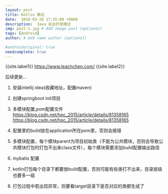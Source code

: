```yaml
---
layout: post
title: Kotlin 摘记
date:  2018-03-20 17:35:00 +0900  
description:  Java 后台开发摘记
img: post-1.jpg # Add image post (optional)
tags: [Android]
author: # Add name author (optional)

#androidoriginal: true
needcomplete: true
---
```

{{site.label1}} <a href="https://www.leachchen.com/" target="\_blank">https://www.leachchen.com/</a> {{site.label2}}

后续更新...

1. 安装intellij idea(收藏地址，配置maven)

2. 创建springboot init项目

3. 多模块配置,pom配置文件 https://blog.csdn.net/hpc_2015/article/details/81358165 https://blog.csdn.net/hpc_2015/article/details/81358165

4. 配置里的build放在application所在pom里，否则会报错

5. 多模块配置，每个模块parent为项目初始类（不能为公共模块，否则会导致公共模块打包时打包不出来class文件），每个模块需要添加build配置输出路径

6. mybatis 配置

7. kotlin打包每个目录下都要放build配置，否则可能有些类打不出来，目录层级也要多一级

8. 打包过程中若出现异常，则要看target目录下是否对应的类都生成了
